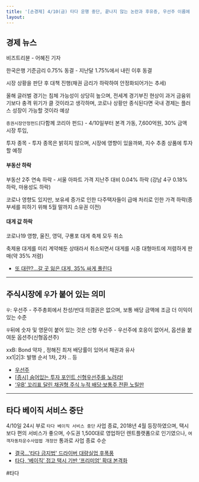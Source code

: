 ```yaml
---
title: '[손경제] 4/10(금) 타다 운행 중단, 끝나지 않는 논란과 후유증, 우선주 이름에 담긴 의미, 한은 기준금리 동결'
layout: 
---
```


## 경제 뉴스

비즈트리뷴 - 어혜진 기자

한국은행 기준금리 0.75% 동결 - 지난달 1.75%에서 내린 이후 동결

시장 상황을 판단 후 대책 진행(채권 금리가 하락하여 안정화되어가는 추세)

올해 글러벌 경기는 침체 가능성이 상당히 높으며, 전세계 경기부진 현상이 과거 금융위기보다 충격 위기가 클 것이라고 생각하며, 코로나 상황만 종식된다면 국내 경제는 플러스 성장이 가능할 것이라 예상

`증권시장안정펀드`(다함께 코리아 펀드) - 4/10일부터 본격 가동, 7,600억원, 30% 금액 시장 투입,

투자 종목 - 투자 종목은 밝히지 않으며, 시장에 영향이 있을까봐, 지수 추종  상품에 투자할 예정


#### 부동산 하락

부동산 2주 연속 하락 - 서울 아파트 가격 지난주 대비 0.04% 하락 (강남 4구 0.18% 하락, 마용성도 하락)

코로나 영향도 있지만, 보유세 증가로 인한 다주택자들이 급매 처리로 인한 가격 하락(종부세를 피하기 위해 5월 말까지 소유권 이전)

#### 대게 값 하락

코로나19 영향, 울진, 영덕, 구룡포 대게 축제 모두 취소

축제용 대게를 미리 계약해둔 상태라서 취소되면서 대게를 시중 대형마트에 저렴하게 판매(약 35% 저렴)

* [또 대란?…갈 곳 잃은 대게, 35% 싸게 풀린다](https://www.hankyung.com/life/article/202004098126g)

----

## 주식시장에 `우`가 붙어 있는 의미

`우`: 우선주 - 주주총회에서 찬성/반대 의결권은 없으며, 보통 배당 금액에 조금 더 이익이 있는 수준

`우`뒤에 숫자 및 영문이 붙어 있는 것은 신형 우선주 - 우선주에 호응이 없어서, 옵션을 붙여둔 옵션주(신형옵션주)

xxB: Bond 약자 , 정해진 최저 배당률이 있어서 채권과 유사  
xx1|2|3: 발행 순서 1차, 2차 .. 등

* [우선주](https://namu.wiki/w/%EC%9A%B0%EC%84%A0%EC%A3%BC)
* [[증시]  숨어있는 투자 포인트 신형우선주를 노려라!](http://weekly.chosun.com/client/news/viw.asp?ctcd=C01&nNewsNumb=002463100013)
* [‘우B’ 꼬리표 달린 채권형 주식 누적 배당·보통주 전환 노릴만](http://www.hani.co.kr/arti/economy/stock/174342.html#csidxea95ef7833cb7ae96b151fc6dad72af)
----

## 타다 베이직 서비스 중단

4/10일 24시 부로 `타다 베이직 서비스 중단` 사업 종료, 2018년 4월 등장하였으며, 택시보다 편의 서비스가 좋으며, 수도권 1,500대로 영업하던 렌트플랫폼으로 인기였으나, `여객자동차운수사업법 개정안` 통과로 사업 종료 수순

* [결국...'타다 금지법' 드라이버 대량실업 후폭풍](https://www.sedaily.com/NewsView/1Z1G49PHLY)
* [타다, ‘베이직’ 접고 택시 기반 ‘프리미엄’ 확대 본격화](https://biz.chosun.com/site/data/html_dir/2020/04/12/2020041201315.html)


#타다